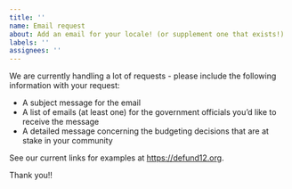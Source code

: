 ```yaml
---
title: ''
name: Email request
about: Add an email for your locale! (or supplement one that exists!)
labels: ''
assignees: ''
---
```


We are currently handling a lot of requests - please include the following information with your request: 
* A subject message for the email
* A list of emails (at least one) for the government officials you’d like to receive the message
* A detailed message concerning the budgeting decisions that are at stake in your community

See our current links for examples at https://defund12.org.

Thank you!!
